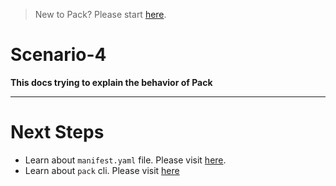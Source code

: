 > New to Pack? Please start [here](/docs/tutorials/README.md).

# Scenario-4

**This docs trying to explain the behavior of Pack**
***



# Next Steps

- Learn about `manifest.yaml` file. Please visit [here](/docs/tutorials/manifest.md).
- Learn about `pack` cli. Please visit [here](/docs/tutorials/cli.md)
